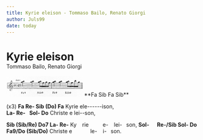 ```yaml
---
title: Kyrie eleison - Tommaso Bailo, Renato Giorgi
author: Juls99
date: today
---
```


<h1 style="margin-bottom:0;">Kyrie eleison</h1>
Tommaso Bailo, Renato Giorgi
<br><br>

<img title="a title" alt="Alt text" src="./Kyrie-eleison-Bailo-intro.jpg" width="200"/>
**Fa Sib Fa Sib**


(x3)
**Fa Re- Sib (Do) Fa**
Kyrie ele\--\--\--ison,\
**La- Re-&ensp; Sol- Do**
Christe e lei--son,

**Sib (Sib/Re) Do7 La- Re-**
Ky &ensp; rie &ensp; &ensp; &ensp; e- &ensp; lei- &ensp;son,
**Sol- &ensp; &ensp;Re-/Sib Sol- Do Fa9/Do (Sib/Do)** 
Christe e &ensp; &ensp; &ensp; &ensp; le- &ensp; i- &ensp;son.
